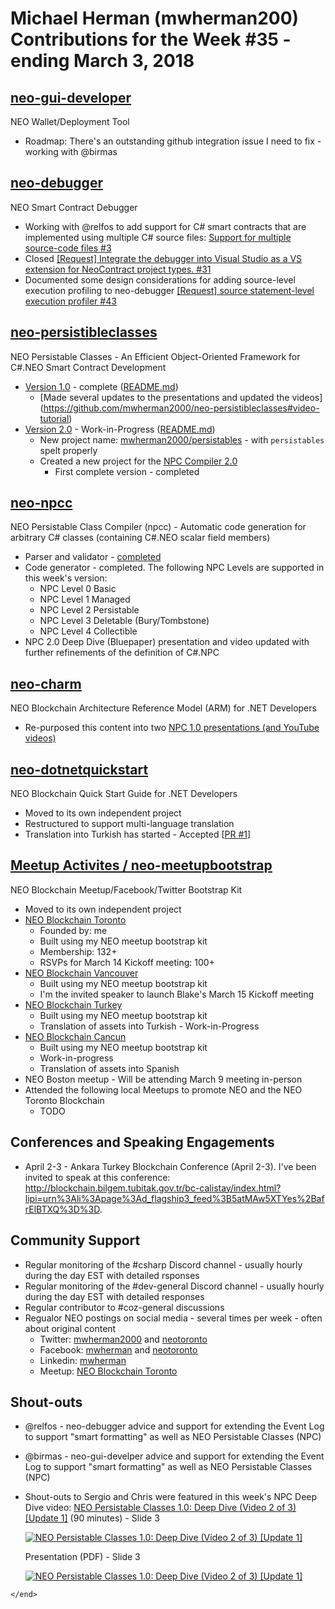 # Michael Herman (mwherman200) Contributions for the Week #35 - ending March 3, 2018
    
## [neo-gui-developer](https://github.com/CityOfZion/neo-gui-developer)

NEO Wallet/Deployment Tool

  * Roadmap: There's an outstanding github integration issue I need to fix - working with @birmas

## [neo-debugger](https://github.com/CityOfZion/neo-debugger-tools)

NEO Smart Contract Debugger

  * Working with @relfos to add support for C# smart contracts that are implemented using multiple C# source files: [Support for multiple source-code files #3](https://github.com/CityOfZion/neo-debugger-tools/issues/3)
  * Closed [[Request] Integrate the debugger into Visual Studio as a VS extension for NeoContract project types. #31](https://github.com/CityOfZion/neo-debugger-tools/issues/31)
  * Documented some design considerations for adding source-level execution profiling to neo-debugger [[Request] source statement-level execution profiler #43](https://github.com/CityOfZion/neo-debugger-tools/issues/43)

## [neo-persistibleclasses](https://github.com/mwherman2000/neo-persistibleclasses)

NEO Persistable Classes - An Efficient Object-Oriented Framework for C#.NEO Smart Contract Development

  * [Version 1.0](https://github.com/mwherman2000/neo-persistibleclasses) - complete ([README.md](https://github.com/mwherman2000/neo-persistibleclasses/blob/master/README.md))
     * [Made several updates to the presentations and updated the videos] (https://github.com/mwherman2000/neo-persistibleclasses#video-tutorial)
  * [Version 2.0](https://github.com/mwherman2000/neo-persistableclasses) - Work-in-Progress ([README.md](https://github.com/mwherman2000/neo-persistableclasses/blob/master/README.md))
     * New project name: [mwherman2000/persistables](https://github.com/mwherman2000/neo-persistableclasses/blob/master/README.md) - with `persistables` spelt properly
     * Created a new project for the [NPC Compiler 2.0](https://github.com/mwherman2000/neo-npcc)
       * First complete version - completed
## [neo-npcc](https://github.com/mwherman2000/neo-npcc)

NEO Persistable Class Compiler (npcc) - Automatic code generation for arbitrary C# classes (containing C#.NEO scalar field members)

  * Parser and validator - [completed](https://github.com/mwherman2000/neo-npcc/blob/master/README.md#npcc-version-v00---initial-results)
  * Code generator - completed. The following NPC Levels are supported in this week's version:
    * NPC Level 0 Basic
    * NPC Level 1 Managed
    * NPC Level 2 Persistable
    * NPC Level 3 Deletable (Bury/Tombstone)
    * NPC Level 4 Collectible
  * NPC 2.0 Deep Dive (Bluepaper) presentation and video updated with further refinements of the definition of C#.NPC


## [neo-charm](https://github.com/mwherman2000/neo-charm)

NEO Blockchain Architecture Reference Model (ARM) for .NET Developers

  * Re-purposed this content into two [NPC 1.0 presentations (and YouTube videos)](https://github.com/mwherman2000/neo-persistibleclasses#video-tutorial)

## [neo-dotnetquickstart](https://github.com/mwherman2000/neo-dotnetquickstart)

NEO Blockchain Quick Start Guide for .NET Developers 

  * Moved to its own independent project
  * Restructured to support multi-language translation
  * Translation into Turkish has started - Accepted [[PR #1](https://github.com/mwherman2000/neo-dotnetquickstart/pull/1)]

## [Meetup Activites / neo-meetupbootstrap](https://github.com/mwherman2000/neo-meetupbootstrap)

NEO Blockchain Meetup/Facebook/Twitter Bootstrap Kit

  * Moved to its own independent project
  * [NEO Blockchain Toronto](https://www.meetup.com/NEO-Blockchain-Toronto)
      * Founded by: me
      * Built using my NEO meetup bootstrap kit
      * Membership: 132+
      * RSVPs for March 14 Kickoff meeting: 100+
  * [NEO Blockchain Vancouver](https://www.meetup.com/NEO-Blockchain-Vancouver)
      * Built using my NEO meetup bootstrap kit
      * I'm the invited speaker to launch Blake's March 15 Kickoff meeting
  * [NEO Blockchain Turkey](https://www.meetup.com/Neo-Blockchain-Turkey/)
      * Built using my NEO meetup bootstrap kit
      * Translation of assets into Turkish - Work-in-Progress
  * [NEO Blockchain Cancun]()
      * Built using my NEO meetup bootstrap kit
      * Work-in-progress
      * Translation of assets into Spanish
  * NEO Boston meetup - Will be attending March 9 meeting in-person
  * Attended the following local Meetups to promote NEO and the NEO Toronto Blockchain
    * TODO

## Conferences and Speaking Engagements

  * April 2-3 - Ankara Turkey Blockchain Conference (April 2-3). I've been invited to speak at this conference: http://blockchain.bilgem.tubitak.gov.tr/bc-calistay/index.html?lipi=urn%3Ali%3Apage%3Ad_flagship3_feed%3B5atMAw5XTYes%2BafrElBTXQ%3D%3D.
    
## Community Support

  * Regular monitoring of the #csharp Discord channel - usually hourly during the day EST with detailed rsponses
  * Regular monitoring of the #dev-general Discord channel - usually hourly during the day EST with detailed responses
  * Regular contributor to #coz-general discussions
  * Regualor NEO postings on social media - several times per week - often about original content
    * Twitter: [mwherman2000](http://www.twitter.com/mwherman2000) and [neotoronto](http://www.twitter.com/neotoronto)
    * Facebook: [mwherman](http://www.facebook.com/mwherman) and [neotoronto](http://www.facebook.com/neotoronto)
    * Linkedin: [mwherman](https://www.linkedin.com/in/mwherman/detail/recent-activity/)
    * Meetup: [NEO Blockchain Toronto](https://www.meetup.com/NEO-Blockchain-Toronto/)

  
## Shout-outs

  * @relfos - neo-debugger advice and support for extending the Event Log to support "smart formatting" as well as NEO Persistable Classes (NPC)
  * @birmas - neo-gui-develper advice and support for extending the Event Log to support "smart formatting" as well as NEO Persistable Classes (NPC)
  * Shout-outs to Sergio and Chris were featured in this week's NPC Deep Dive video: [NEO Persistable Classes 1.0: Deep Dive (Video 2 of 3) [Update 1]](https://www.youtube.com/watch?v=qwteL1BiCjM) (90 minutes) - Slide 3

     [![NEO Persistable Classes 1.0: Deep Dive (Video 2 of 3) [Update 1]](https://img.youtube.com/vi/qwteL1BiCjM/0.jpg)](https://www.youtube.com/watch?v=qwteL1BiCjM) 

     Presentation (PDF) - Slide 3
     
     [![NEO Persistable Classes 1.0: Deep Dive (Video 2 of 3) [Update 1]](https://img.youtube.com/vi/qwteL1BiCjM/1.jpg)](https://github.com/mwherman2000/neo-persistibleclasses/blob/master/Docs/videos/NeoPersistableClasses-Bluepaper%20v0.21-Recording.pdf)



    
`</end>`